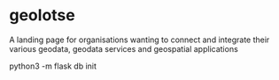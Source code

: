 # geolotse

A landing page for organisations wanting to connect and integrate their various geodata, geodata services and geospatial applications

python3 -m flask db init
